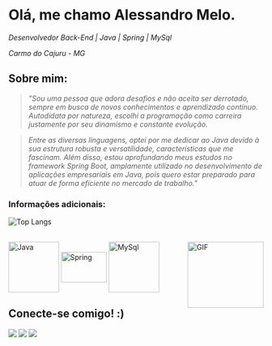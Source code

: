 # Olá, me chamo Alessandro Melo.
*Desenvolvedor Back-End | Java | Spring | MySql*

*Carmo do Cajuru - MG*

## Sobre mim:
>  *"Sou uma pessoa que adora desafios e não aceita ser derrotado, sempre em busca de novos conhecimentos e aprendizado contínuo. Autodidata por natureza, escolhi a programação como carreira justamente por seu dinamismo e constante evolução.*

>  *Entre as diversas linguagens, optei por me dedicar ao Java devido à sua estrutura robusta e versatilidade, características que me fascinam. Além disso, estou aprofundando meus estudos no framework Spring Boot, amplamente utilizado no desenvolvimento de aplicações empresariais em Java, pois quero estar preparado para atuar de forma eficiente no mercado de trabalho."*

### Informações adicionais:

![Top Langs](https://github-readme-stats-git-masterrstaa-rickstaa.vercel.app/api/top-langs/?username=AlessandroMelo22&layout=compact&bg_color=000&border_color=847&title_color=839&text_color=FFF)

<div style="display: inline_block"><br>
  <img align="center" alt="Java" height="100" width="100" src="https://cdn.jsdelivr.net/gh/devicons/devicon@latest/icons/java/java-original-wordmark.svg">
  <img align="center" alt="Spring" height="60" width="90" src="https://cdn.jsdelivr.net/gh/devicons/devicon@latest/icons/spring/spring-original.svg">
  <img align="center" alt="MySql" height="100" width="100" src="https://cdn.jsdelivr.net/gh/devicons/devicon@latest/icons/mysql/mysql-original-wordmark.svg">
   <img align="right" alt="GIF" height="130" width="150" src="https://cdn.discordapp.com/attachments/837109119688376323/1338873232672952330/download20250202110210.png?ex=67acaa5d&is=67ab58dd&hm=9fa9c78edb135caa0f5539f3e320f9f821e8a376a9c13e3bfb3d71cdae837ca2&">
</div>


## Conecte-se comigo! :)
<div> 
  <a href="mailto:alessandrogmelo22@gmail.com" target="_blank"><img src="https://img.shields.io/badge/Gmail-D14836?style=for-the-badge&logo=gmail&logoColor=white"></a>
  <a href="https://www.linkedin.com/in/alessandro-melo-dev/" target="_blank"><img src="https://img.shields.io/badge/LinkedIn-0077B5?style=for-the-badge&logo=linkedin&logoColor=white"></a>
  <a href="https://www.instagram.com/s4ndro_melo/" target="_blank"><img src="https://img.shields.io/badge/-Instagram-%23E4405F?style=for-the-badge&logo=instagram&logoColor=white"></a>
</div>

